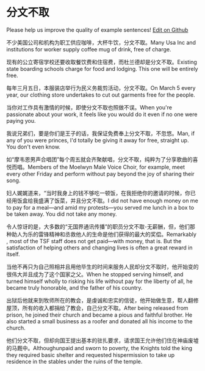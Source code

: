 # 分文不取

Please help us improve the quality of example sentences! [Edit on Github](https://github.com/jiyushe/jiyu-example-sentence-source/blob/main/chinese/fenwenbuqu.md)

<p><span class="chinese">不少美国公司和机构为职工供应咖啡，大杯牛饮，分文不取。</span><span class="english">Many Usa Inc and institutions for worker supply coffee mug of drink, free of charge.</span></p>

<p><span class="chinese">现有的公立寄宿学校还要收取餐饮费和住宿费，而杜兰德却是分文不取。</span><span class="english">Existing state boarding schools charge for food and lodging. This one will be entirely free.</span></p>

<p><span class="chinese">每年三月五日，本服装店举行为民义务裁剪活动，分文不取。</span><span class="english">On March 5 every year, our clothing store undertakes to cut out garments free for the people.</span></p>

<p><span class="chinese">当你对工作具有激情的时候，即使分文不取也照做不误。</span><span class="english">When you're passionate about your work, it feels like you would do it even if no one were paying you.</span></p>

<p><span class="chinese">我说兄弟们，要是你们是王子的话，我保证免费奉上分文不取，不忽悠。</span><span class="english">Man, if any of you were princes, I'd totally be giving it away for free, straight up. You don't even know.</span></p>

<p><span class="chinese">如“摩韦恩男声合唱团”每个周五就会齐聚献唱，分文不取，纯粹为了分享歌曲的喜悦而唱。</span><span class="english">Members of the Moelwyn Male Voice Choir, for example, meet every other Friday and perform without pay beyond the joy of sharing their song.</span></p>

<p><span class="chinese">妇人娓娓道来，“当时我身上的钱不够吃一顿饭，在我拒绝你的邀请的时候，你已经用饭盒给我盛满了饭菜，并且分文不取。</span><span class="english">I did not have enough money on me to pay for a meal—and amid my protests—you served me lunch in a box to be taken away. You did not take any money.</span></p>

<p><span class="chinese">令人惊讶的是，大多数的“无国界通讯传播”的职员分文不取-无薪酬，但，他们那种助人为乐的雷锋精神和丞救他人的生命是他们获得的最大的奖偿。</span><span class="english">Remarkably , most of the TSF staff does not get paid—with money, that is. But the satisfaction of helping others and changing lives is often a great reward in itself.</span></p>

<p><span class="chinese">当他不再只为自己照相并且用他毕生的时间来服务人民却分文不取时，他开始变的很伟大并且成为了这个国家之父。</span><span class="english">When he stopped serving himself, and turned himself wholly to risking his life without pay for the liberty of all, he became truly honorable, and the father of his country.</span></p>

<p><span class="chinese">出狱后他就来到牧师所在的教会，是虔诚和忠实的信徒，他开始做生意，帮人翻修屋顶，所有的收入都捐给了教会，自己分文不取。</span><span class="english">After being released from prison, he joined their church and became a pious and faithful brother. He also started a small business as a roofer and donated all his income to the church.</span></p>

<p><span class="chinese">他们分文不取，但却向国王提出基本的驻扎要求，请求国王允许他们住在神庙废墟的马厩中。</span><span class="english">Althoughunpaid and sworn to poverty, the Knights told the king they required basic shelter and requested hispermission to take up residence in the stables under the ruins of the temple.</span></p>

